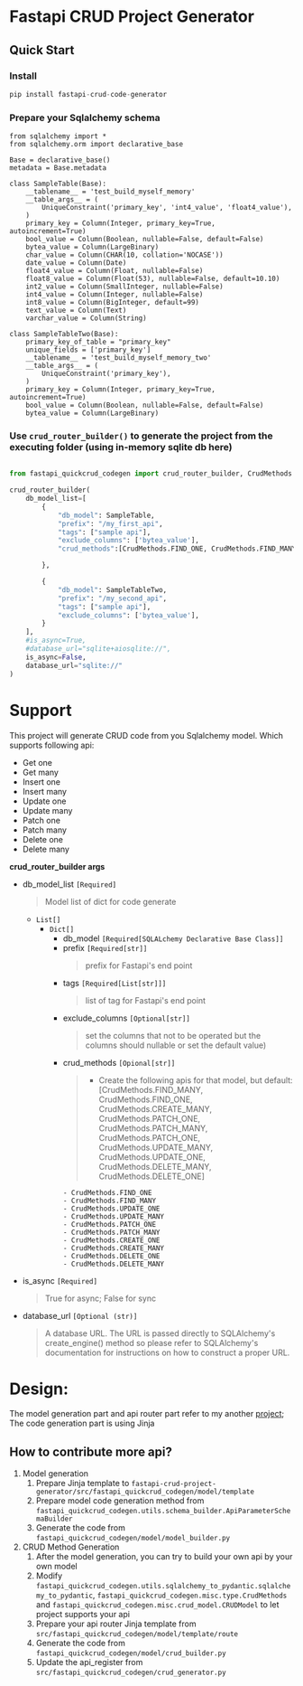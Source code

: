 # Fastapi CRUD Project Generator

## Quick Start

### Install
```python
pip install fastapi-crud-code-generator
```
### Prepare your Sqlalchemy schema

```
from sqlalchemy import *
from sqlalchemy.orm import declarative_base

Base = declarative_base()
metadata = Base.metadata

class SampleTable(Base):
    __tablename__ = 'test_build_myself_memory'
    __table_args__ = (
        UniqueConstraint('primary_key', 'int4_value', 'float4_value'),
    )
    primary_key = Column(Integer, primary_key=True, autoincrement=True)
    bool_value = Column(Boolean, nullable=False, default=False)
    bytea_value = Column(LargeBinary)
    char_value = Column(CHAR(10, collation='NOCASE'))
    date_value = Column(Date)
    float4_value = Column(Float, nullable=False)
    float8_value = Column(Float(53), nullable=False, default=10.10)
    int2_value = Column(SmallInteger, nullable=False)
    int4_value = Column(Integer, nullable=False)
    int8_value = Column(BigInteger, default=99)
    text_value = Column(Text)
    varchar_value = Column(String)

class SampleTableTwo(Base):
    primary_key_of_table = "primary_key"
    unique_fields = ['primary_key']
    __tablename__ = 'test_build_myself_memory_two'
    __table_args__ = (
        UniqueConstraint('primary_key'),
    )
    primary_key = Column(Integer, primary_key=True, autoincrement=True)
    bool_value = Column(Boolean, nullable=False, default=False)
    bytea_value = Column(LargeBinary)
```

### Use `crud_router_builder()` to generate the project from the executing folder (using in-memory sqlite db here)

```python

from fastapi_quickcrud_codegen import crud_router_builder, CrudMethods

crud_router_builder(
    db_model_list=[
        {
            "db_model": SampleTable,
            "prefix": "/my_first_api",
            "tags": ["sample api"],
            "exclude_columns": ['bytea_value'],
            "crud_methods":[CrudMethods.FIND_ONE, CrudMethods.FIND_MANY, CrudMethods.CREATE_ONE, CrudMethods.UPDATE_MANY, CrudMethods.PATCH_MANY, CrudMethods.PATCH_ONE],

        },

        {
            "db_model": SampleTableTwo,
            "prefix": "/my_second_api",
            "tags": ["sample api"],
            "exclude_columns": ['bytea_value'],
        }
    ],
    #is_async=True,
    #database_url="sqlite+aiosqlite://",
    is_async=False,
    database_url="sqlite://"
)
```

# Support


This project will generate CRUD code from you Sqlalchemy model. Which supports following api:

- Get one
- Get many
- Insert one
- Insert many
- Update one
- Update many
- Patch one
- Patch many
- Delete one
- Delete many


**crud_router_builder args**
- db_model_list `[Required] `
    >  Model list of dict for code generate
  - `List[]`
    - `Dict[]`
      - db_model `[Required[SQLALchemy Declarative Base Class]]`
      - prefix `[Required[str]]`
         > prefix for Fastapi's end point 
      - tags `[Required[List[str]]]`
         > list of tag for Fastapi's end point 
      - exclude_columns `[Optional[str]]`
         > set the columns that not to be operated but the columns should nullable or set the default value)
      - crud_methods `[Opional[str]]`
        > - Create the following apis for that model, but default: [CrudMethods.FIND_MANY, CrudMethods.FIND_ONE, CrudMethods.CREATE_MANY, CrudMethods.PATCH_ONE, CrudMethods.PATCH_MANY, CrudMethods.PATCH_ONE, CrudMethods.UPDATE_MANY, CrudMethods.UPDATE_ONE, CrudMethods.DELETE_MANY, CrudMethods.DELETE_ONE] 
        ```
        - CrudMethods.FIND_ONE
        - CrudMethods.FIND_MANY
        - CrudMethods.UPDATE_ONE
        - CrudMethods.UPDATE_MANY
        - CrudMethods.PATCH_ONE
        - CrudMethods.PATCH_MANY
        - CrudMethods.CREATE_ONE
        - CrudMethods.CREATE_MANY
        - CrudMethods.DELETE_ONE
        - CrudMethods.DELETE_MANY
        ```
      
- is_async `[Required]`
    
    >  True for async; False for sync
    
- database_url  `[Optional (str)]`
    >  A database URL. The URL is passed directly to SQLAlchemy's create_engine() method so please refer to SQLAlchemy's documentation for instructions on how to construct a proper URL.
    

# Design:
The model generation part and api router part refer to my another [project](https://github.com/LuisLuii/FastAPIQuickCRUD); The code generation part is using Jinja

## How to contribute more api?
1. Model generation
   1. Prepare Jinja template to `fastapi-crud-project-generator/src/fastapi_quickcrud_codegen/model/template`
   2. Prepare model code generation method from `fastapi_quickcrud_codegen.utils.schema_builder.ApiParameterSchemaBuilder`
   3. Generate the code from `fastapi_quickcrud_codegen/model/model_builder.py` 
2. CRUD Method Generation
   1. After the model generation, you can try to build your own api by your own model
   2. Modify `fastapi_quickcrud_codegen.utils.sqlalchemy_to_pydantic.sqlalchemy_to_pydantic`, `fastapi_quickcrud_codegen.misc.type.CrudMethods` and `fastapi_quickcrud_codegen.misc.crud_model.CRUDModel` to let project supports your api
   3. Prepare your api router Jinja template from `src/fastapi_quickcrud_codegen/model/template/route`
   4. Generate the code from `fastapi_quickcrud_codegen/model/crud_builder.py` 
   5. Update the api_register from `src/fastapi_quickcrud_codegen/crud_generator.py`
